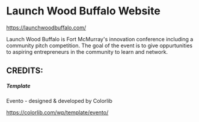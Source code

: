 # Launch Wood Buffalo Website

https://launchwoodbuffalo.com/

Launch Wood Buffalo is Fort McMurray's innovation conference including a community pitch competition. The goal of the event is to give oppurtunities to aspiring entrepreneurs in the community to learn and network.

## CREDITS:

##### Template

Evento - designed & developed by Colorlib

https://colorlib.com/wp/template/evento/

